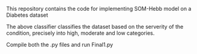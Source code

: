 This repository contains the code for implementing SOM-Hebb model on a Diabetes dataset

The above classifier classifies the dataset based on the serverity of the condition, precisely into high, moderate and low categories.

Compile both the .py files and run Final1.py
